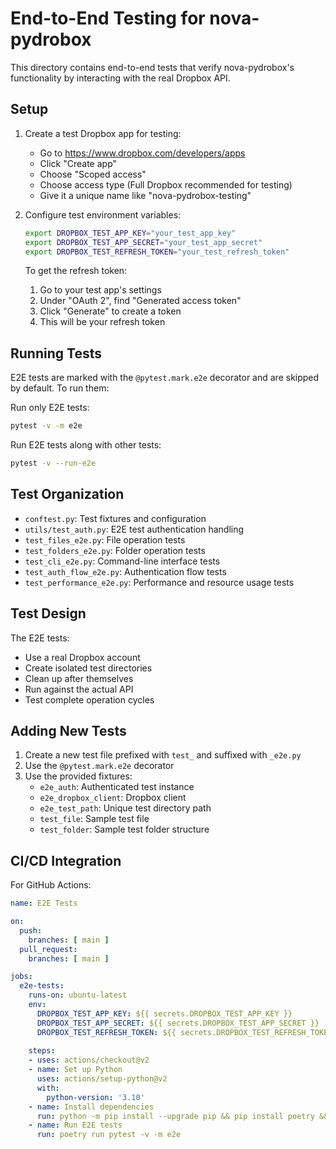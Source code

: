 # End-to-End Testing for nova-pydrobox

This directory contains end-to-end tests that verify nova-pydrobox's functionality by interacting with the real Dropbox API.

## Setup

1. Create a test Dropbox app for testing:
   - Go to https://www.dropbox.com/developers/apps
   - Click "Create app"
   - Choose "Scoped access"
   - Choose access type (Full Dropbox recommended for testing)
   - Give it a unique name like "nova-pydrobox-testing"

2. Configure test environment variables:
   ```bash
   export DROPBOX_TEST_APP_KEY="your_test_app_key"
   export DROPBOX_TEST_APP_SECRET="your_test_app_secret"
   export DROPBOX_TEST_REFRESH_TOKEN="your_test_refresh_token"
   ```

   To get the refresh token:
   1. Go to your test app's settings
   2. Under "OAuth 2", find "Generated access token"
   3. Click "Generate" to create a token
   4. This will be your refresh token

## Running Tests

E2E tests are marked with the `@pytest.mark.e2e` decorator and are skipped by default. To run them:

Run only E2E tests:
```bash
pytest -v -m e2e
```

Run E2E tests along with other tests:
```bash
pytest -v --run-e2e
```

## Test Organization

- `conftest.py`: Test fixtures and configuration
- `utils/test_auth.py`: E2E test authentication handling
- `test_files_e2e.py`: File operation tests
- `test_folders_e2e.py`: Folder operation tests
- `test_cli_e2e.py`: Command-line interface tests
- `test_auth_flow_e2e.py`: Authentication flow tests
- `test_performance_e2e.py`: Performance and resource usage tests

## Test Design

The E2E tests:
- Use a real Dropbox account
- Create isolated test directories
- Clean up after themselves
- Run against the actual API
- Test complete operation cycles

## Adding New Tests

1. Create a new test file prefixed with `test_` and suffixed with `_e2e.py`
2. Use the `@pytest.mark.e2e` decorator
3. Use the provided fixtures:
   - `e2e_auth`: Authenticated test instance
   - `e2e_dropbox_client`: Dropbox client
   - `e2e_test_path`: Unique test directory path
   - `test_file`: Sample test file
   - `test_folder`: Sample test folder structure

## CI/CD Integration

For GitHub Actions:

```yaml
name: E2E Tests

on:
  push:
    branches: [ main ]
  pull_request:
    branches: [ main ]

jobs:
  e2e-tests:
    runs-on: ubuntu-latest
    env:
      DROPBOX_TEST_APP_KEY: ${{ secrets.DROPBOX_TEST_APP_KEY }}
      DROPBOX_TEST_APP_SECRET: ${{ secrets.DROPBOX_TEST_APP_SECRET }}
      DROPBOX_TEST_REFRESH_TOKEN: ${{ secrets.DROPBOX_TEST_REFRESH_TOKEN }}
    
    steps:
    - uses: actions/checkout@v2
    - name: Set up Python
      uses: actions/setup-python@v2
      with:
        python-version: '3.10'
    - name: Install dependencies
      run: python -m pip install --upgrade pip && pip install poetry && poetry install
    - name: Run E2E tests
      run: poetry run pytest -v -m e2e
